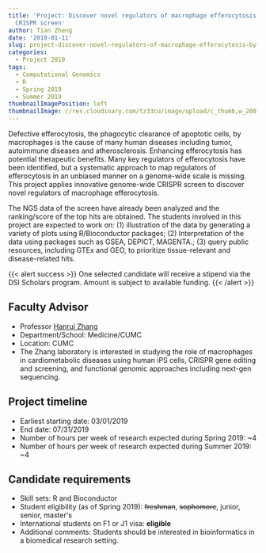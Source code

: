 ```yaml
---
title: 'Project: Discover novel regulators of macrophage efferocytosis by genome-wide
  CRISPR screen'
author: Tian Zheng
date: '2019-01-11'
slug: project-discover-novel-regulators-of-macrophage-efferocytosis-by-genome-wide-crispr-screen
categories:
  - Project 2019
tags:
  - Computational Genomics
  - R
  - Spring 2019
  - Summer 2019
thumbnailImagePosition: left
thumbnailImage: //res.cloudinary.com/tz33cu/image/upload/c_thumb,w_200,g_face/v1547230144/gene-editing-2375732_960_720_onqcm8.png
---
```

Defective efferocytosis, the phagocytic clearance of apoptotic cells, by macrophages is the cause of many human diseases including tumor, autoimmune diseases and atherosclerosis. Enhancing efferocytosis has potential therapeutic benefits. Many key regulators of efferocytosis have been identified, but a systematic approach to map regulators of efferocytosis in an unbiased manner on a genome-wide scale is missing. This project applies innovative genome-wide CRISPR screen to discover novel regulators of macrophage efferocytosis. 

<!--more-->
The NGS data of the screen have already been analyzed and the ranking/score of the top hits are obtained. The students involved in this project are expected to work on: (1) illustration of the data by generating a variety of plots using R/Bioconductor packages; (2) Interpretation of the data using packages such as GSEA, DEPICT, MAGENTA.; (3) query public resources, including GTEx and GEO, to prioritize tissue-relevant and disease-related hits.

{{< alert success >}}
One selected candidate will receive a stipend via the DSI Scholars program. Amount is subject to available funding. 
{{< /alert >}}

## Faculty Advisor
+ Professor [Hanrui Zhang](https://www.columbiacardiology.org/research-labs/zhang-lab)
+ Department/School: Medicine/CUMC
+ Location: CUMC
+ The Zhang laboratory is interested in studying the role of macrophages in cardiometabolic diseases using human iPS cells, CRISPR gene editing and screening, and functional genomic approaches including next-gen sequencing. 

## Project timeline
+ Earliest starting date: 03/01/2019
+ End date: 07/31/2019
+ Number of hours per week of research expected during Spring 2019: ~4
+ Number of hours per week of research expected during Summer 2019: ~4

## Candidate requirements
+ Skill sets: R and Bioconductor
+ Student eligibility  (as of Spring 2019): ~~freshman~~, ~~sophomore~~, junior, senior, master's
+ International students on F1 or J1 visa: **eligible**
+ Additional comments: Students should be interested in bioinformatics in a biomedical research setting.
